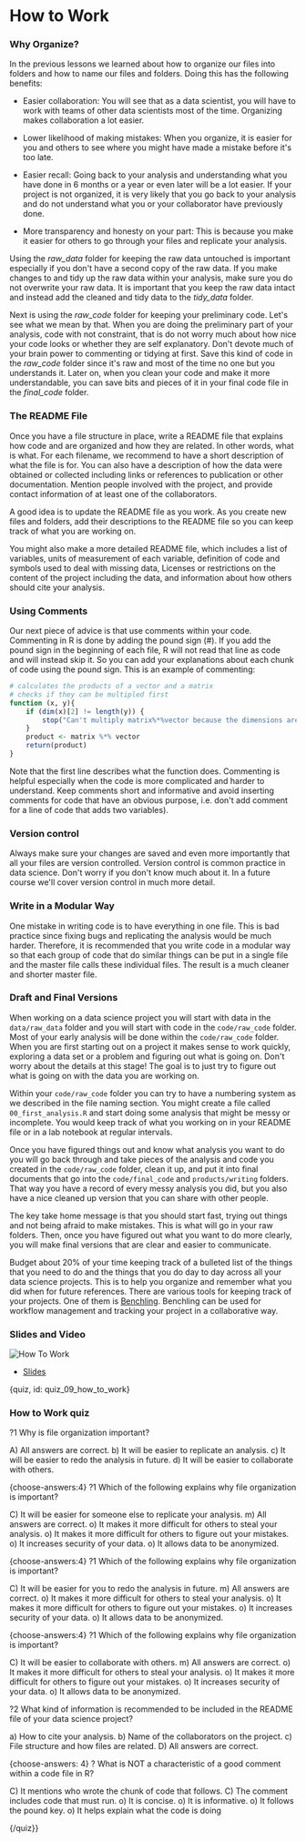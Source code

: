 # How to Work

### Why Organize?

In the previous lessons we learned about how to organize our files into folders and how to name our files and folders. Doing this has the following benefits:

- Easier collaboration: You will see that as a data scientist, you will have to work with teams of other data scientists most of the time. Organizing makes collaboration a lot easier.

- Lower likelihood of making mistakes: When you organize, it is easier for you and others to see where you might have made a mistake before it's too late. 

- Easier recall: Going back to your analysis and understanding what you have done in 6 months or a year or even later will be a lot easier. If your project is not organized, it is very likely that you go back to your analysis and do not understand what you or your collaborator have previously done.

- More transparency and honesty on your part: This is because you make it easier for others to go through your files and replicate your analysis.

Using the *raw_data* folder for keeping the raw data untouched is important especially if you don't have a second copy of the raw data. If you make changes to and tidy up the raw data within your analysis, make sure you do not overwrite your raw data. It is important that you keep the raw data intact and instead add the cleaned and tidy data to the *tidy_data* folder. 

Next is using the *raw_code* folder for keeping your preliminary code. Let's see what we mean by that. When you are doing the preliminary part of your analysis, code with not constraint, that is do not worry much about how nice your code looks or whether they are self explanatory. Don't devote much of your brain power to commenting or tidying at first. Save this kind of code in the *raw_code* folder since it's raw and most of the time no one but you understands it. Later on, when you clean your code and make it more understandable, you can save bits and pieces of it in your final code file in the *final_code* folder.

### The README File

Once you have a file structure in place, write a README file that explains how code and are organized and how they are related. In other words, what is what. For each filename, we recommend to have a short description of what the file is for. You can also have a description of how the data were obtained or collected including links or references to publication or other documentation. Mention people involved with the project, and provide contact information of at least one of the collaborators.

A good idea is to update the README file as you work. As you create new files and folders, add their descriptions to the README file so you can keep track of what you are working on. 

You might also make a more detailed README file, which includes a list of variables, units of measurement of each variable, definition of code and symbols used to deal with missing data, Licenses or restrictions on the content of the project including the data, and information about how others should cite your analysis.


### Using Comments

Our next piece of advice is that use comments within your code. Commenting in R is done by adding the pound sign (#). If you add the pound sign in the beginning of each file, R will not read that line as code and will instead skip it. So you can add your explanations about each chunk of code using the pound sign. This is an example of commenting:

```r
# calculates the products of a vector and a matrix
# checks if they can be multipled first
function (x, y){
    if (dim(x)[2] != length(y)) {
        stop("Can't multiply matrix%*%vector because the dimensions are wrong")
    }
    product <- matrix %*% vector
    return(product)
}
```

Note that the first line describes what the function does. Commenting is helpful especially when the code is more complicated and harder to understand. Keep comments short and informative and avoid inserting comments for code that have an obvious purpose, i.e. don't add comment for a line of code that adds two variables). 

### Version control

Always make sure your changes are saved and even more importantly that all your files are version controlled. Version control is common practice in data science. Don't worry if you don't know much about it. In a future course we'll cover version control in much more detail. 

### Write in a Modular Way

One mistake in writing code is to have everything in one file. This is bad practice since fixing bugs and replicating the analysis would be much harder. Therefore, it is recommended that you write code in a modular way so that each group of code that do similar things can be put in a single file and the master file calls these individual files. The result is a much cleaner and shorter master file.

### Draft and Final Versions

When working on a data science project you will start with data in the `data/raw_data` folder and you will start with code in the `code/raw_code` folder. Most of your early analysis will be done within the `code/raw_code` folder. When you are first starting out on a project it makes sense to work quickly, exploring a data set or a problem and figuring out what is going on. Don't worry about the details at this stage! The goal is to just try to figure out what is going on with the data you are working on. 

Within your `code/raw_code` folder you can try to have a numbering system as we described in the file naming section. You might create a file called `00_first_analysis.R` and start doing some analysis that might be messy or incomplete. You would keep track of what you working on in your README file or in a lab notebook at regular intervals. 

Once you have figured things out and know what analysis you want to do you will go back through and take pieces of the analysis and code you created in the `code/raw_code` folder, clean it up, and put it into final documents that go into the `code/final_code` and `products/writing` folders. That way you have a record of every messy analysis you did, but you also have a nice cleaned up version that you can share with other people. 

The key take home message is that you should start fast, trying out things and not being afraid to make mistakes. This is what will go in your raw folders. Then, once you have figured out what you want to do more clearly, you will make final versions that are clear and easier to communicate. 

Budget about 20% of your time keeping track of a bulleted list of the things that you need to do and the things that you do day to day across all your data science projects. This is to help you organize and remember what you did when for future references. There are various tools for keeping track of your projects. One of them is [Benchling](https://benchling.com/). Benchling can be used for workflow management and tracking your project in a collaborative way. 

  
### Slides and Video

![How To Work](https://www.youtube.com/watch?v=8LoTfbuDKEo)

* [Slides](https://docs.google.com/presentation/d/1vn8Lb8YNvo1zha7GmJMlQSBRSAryRms6xy5HUtafH2A/edit?usp=sharing)  


{quiz, id: quiz_09_how_to_work}

### How to Work quiz

?1 Why is file organization important?

A) All answers are correct.
b) It will be easier to replicate an analysis.
c) It will be easier to redo the analysis in future.
d) It will be easier to collaborate with others.

{choose-answers:4}
?1 Which of the following explains why file organization is important?

C) It will be easier for someone else to replicate your analysis.
m) All answers are correct.
o) It makes it more difficult for others to steal your analysis.
o) It makes it more difficult for others to figure out your mistakes.
o) It increases security of your data.
o) It allows data to be anonymized. 

{choose-answers:4}
?1 Which of the following explains why file organization is important?

C) It will be easier for you to redo the analysis in future.
m) All answers are correct.
o) It makes it more difficult for others to steal your analysis.
o) It makes it more difficult for others to figure out your mistakes.
o) It increases security of your data.
o) It allows data to be anonymized. 

{choose-answers:4}
?1 Which of the following explains why file organization is important?

C) It will be easier to collaborate with others.
m) All answers are correct.
o) It makes it more difficult for others to steal your analysis.
o) It makes it more difficult for others to figure out your mistakes.
o) It increases security of your data.
o) It allows data to be anonymized. 

?2 What kind of information is recommended to be included in the README file of your data science project?

a) How to cite your analysis.
b) Name of the collaborators on the project.
c) File structure and how files are related.
D) All answers are correct.

{choose-answers: 4}
? What is NOT a characteristic of a good comment within a code file in R?

C) It mentions who wrote the chunk of code that follows.
C) The comment includes code that must run.
o) It is concise.
o) It is informative.
o) It follows the pound key.
o) It helps explain what the code is doing

{/quiz}}

